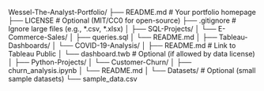 Wessel-The-Analyst-Portfolio/
├── README.md              # Your portfolio homepage
├── LICENSE                # Optional (MIT/CC0 for open-source)
├── .gitignore             # Ignore large files (e.g., *.csv, *.xlsx)
│
├── SQL-Projects/
│   └── E-Commerce-Sales/
│       ├── queries.sql
│       └── README.md
│
├── Tableau-Dashboards/
│   └── COVID-19-Analysis/
│       ├── README.md      # Link to Tableau Public
│       └── dashboard.twb  # Optional (if allowed by data license)
│
├── Python-Projects/
│   └── Customer-Churn/
│       ├── churn_analysis.ipynb
│       └── README.md
│
└── Datasets/              # Optional (small sample datasets)
    └── sample_data.csv
